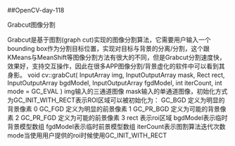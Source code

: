##OpenCV-day-118

Grabcut图像分割

Grabcut是基于图割(graph cut)实现的图像分割算法，它需要用户输入一个bounding box作为分割目标位置，实现对目标与背景的分离/分割，这个跟KMeans与MeanShift等图像分割方法有很大的不同，但是Grabcut分割速度快，效果好，支持交互操作，因此在很多APP图像分割/背景虚化的软件中可以看到其身影。
void cv::grabCut(
	InputArray 	img,
	InputOutputArray 	mask,
	Rect 	rect,
	InputOutputArray 	bgdModel,
	InputOutputArray 	fgdModel,
	int 	iterCount,
	int 	mode = GC_EVAL 
)
img输入的三通道图像
mask输入的单通道图像，初始化方式为GC_INIT_WITH_RECT表示ROI区域可以被初始化为：
GC_BGD 定义为明显的背景像素 0
GC_FGD 定义为明显的前景像素 1
GC_PR_BGD 定义为可能的背景像素 2
GC_PR_FGD 定义为可能的前景像素 3
rect 表示roi区域
bgdModel表示临时背景模型数组
fgdModel表示临时前景模型数组
iterCount表示图割算法迭代次数
mode当使用用户提供的roi时候使用GC_INIT_WITH_RECT
